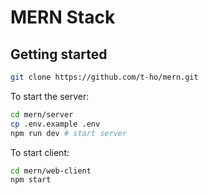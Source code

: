 # MERN Stack

## Getting started

```bash
git clone https://github.com/t-ho/mern.git
```

To start the server:

```bash
cd mern/server
cp .env.example .env
npm run dev # start server
```

To start client:

```bash
cd mern/web-client
npm start
```
